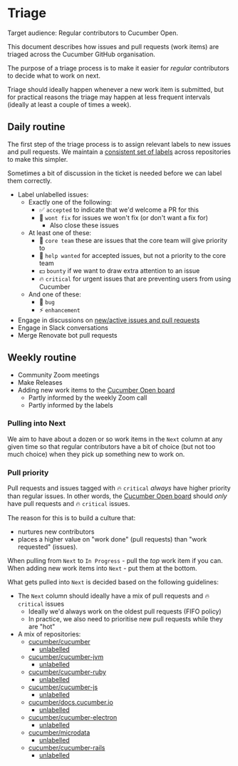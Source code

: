 # Triage

Target audience: Regular contributors to Cucumber Open.

This document describes how issues and pull requests (work items) are triaged across
the Cucumber GitHub organisation.

The purpose of a triage process is to make it easier for *regular* contributors
to decide what to work on next.

Triage should ideally happen whenever a new work item is submitted, but for practical
reasons the triage may happen at less frequent intervals (ideally at least a couple of
times a week).

## Daily routine

The first step of the triage process is to assign relevant labels to new issues and
pull requests. We maintain a [consistent set of labels](https://github.com/cucumber/cucumber/pull/1326)
across repositories to make this simpler.

Sometimes a bit of discussion in the ticket is needed before we can label them correctly.

* Label unlabelled issues:
  * Exactly one of the following:
    * :white_check_mark: `accepted` to indicate that we'd welcome a PR for this
    * :no_good: `wont fix` for issues we won't fix (or don't want a fix for)
      * Also close these issues
  * At least one of these:
    * :cucumber: `core team` these are issues that the core team will give priority to
    * :pray: `help wanted` for accepted issues, but not a priority to the core team
    * :dollar: `bounty` if we want to draw extra attention to an issue
    * :fire: `critical` for urgent issues that are preventing users from using Cucumber
  * And one of these:
    * :bug: `bug`
    * :zap: `enhancement`
* Engage in discussions on [new/active issues and pull requests](https://github.com/orgs/cucumber/dashboard)
* Engage in Slack conversations
* Merge Renovate bot pull requests

## Weekly routine

* Community Zoom meetings
* Make Releases
* Adding new work items to the [Cucumber Open board]
  * Partly informed by the weekly Zoom call
  * Partly informed by the labels

### Pulling into Next

We aim to have about a dozen or so work items in the `Next` column at any given time
so that regular contributors have a bit of choice (but not too much choice) when they
pick up something new to work on.

### Pull priority

Pull requests and issues tagged with :fire: `critical` *always* have higher priority than regular issues.
In other words, the [Cucumber Open board] should *only* have pull requests and :fire: `critical` issues.

The reason for this is to build a culture that:
* nurtures new contributors
* places a higher value on "work done" (pull requests) than "work requested" (issues).

When pulling from `Next` to `In Progress` - pull the *top* work item if you can.
When adding new work items into `Next` - put them at the bottom.

What gets pulled into `Next` is decided based on the following guidelines:

* The `Next` column should ideally have a mix of pull requests and :fire: `critical` issues
  * Ideally we'd always work on the oldest pull requests (FIFO policy)
  * In practice, we also need to prioritise new pull requests while they are "hot"
* A mix of repositories:
  * [cucumber/cucumber](https://github.com/cucumber/cucumber/issues?q=is%3Aopen+sort%3Acreated-asc)
    * [unlabelled](https://github.com/cucumber/cucumber/issues?q=is%3Aopen+sort%3Acreated-asc+no%3Alabel)
  * [cucumber/cucumber-jvm](https://github.com/cucumber/cucumber-jvm/issues?q=is%3Aopen+sort%3Acreated-asc)
    * [unlabelled](https://github.com/cucumber/cucumber-jvm/issues?q=is%3Aopen+sort%3Acreated-asc+no%3Alabel)
  * [cucumber/cucumber-ruby](https://github.com/cucumber/cucumber-ruby/issues?q=is%3Aopen+sort%3Acreated-asc)
    * [unlabelled](https://github.com/cucumber/cucumber-ruby/issues?q=is%3Aopen+sort%3Acreated-asc+no%3Alabel)
  * [cucumber/cucumber-js](https://github.com/cucumber/cucumber-js/issues?q=is%3Aopen+sort%3Acreated-asc)
    * [unlabelled](https://github.com/cucumber/cucumber-js/issues?q=is%3Aopen+sort%3Acreated-asc+no%3Alabel)
  * [cucumber/docs.cucumber.io](https://github.com/cucumber/docs.cucumber.io/issues?q=is%3Aopen+sort%3Acreated-asc)
    * [unlabelled](https://github.com/cucumber/docs.cucumber.io/issues?q=is%3Aopen+sort%3Acreated-asc+no%3Alabel)
  * [cucumber/cucumber-electron](https://github.com/cucumber/cucumber-electron/issues?q=is%3Aopen+sort%3Acreated-asc)
    * [unlabelled](https://github.com/cucumber/cucumber-electron/issues?q=is%3Aopen+sort%3Acreated-asc+no%3Alabel)
  * [cucumber/microdata](https://github.com/cucumber/microdata/issues?q=is%3Aopen+sort%3Acreated-asc)
    * [unlabelled](https://github.com/cucumber/microdata/issues?q=is%3Aopen+sort%3Acreated-asc+no%3Alabel)
  * [cucumber/cucumber-rails](https://github.com/cucumber/cucumber-rails/issues?q=is%3Aopen+sort%3Acreated-asc)
    * [unlabelled](https://github.com/cucumber/cucumber-rails/issues?q=is%3Aopen+sort%3Acreated-asc+no%3Alabel)

<!-- links -->
[Cucumber Open board]: https://github.com/orgs/cucumber/projects/8
